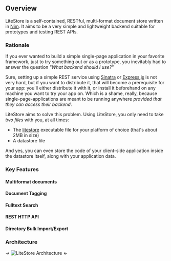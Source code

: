 ## Overview

LiteStore is a self-contained, RESTful, multi-format document store written in [Nim](http://www.nim-lang.org). It aims to be a very simple and lightweight backend suitable for prototypes and testing REST APIs.

### Rationale 

If you ever wanted to build a simple single-page application in your favorite framework, just to try something out or as a prototype, you inevitably had to answer the question _"What backend should I use?"_

Sure, setting up a simple REST service using [Sinatra](http://www.sinatrarb.com) or [Express.js](http://expressjs.com) is not very hard, but if you want to distribute it, that will become a prerequisite for your app: you'll either distribute it with it, or install it beforehand on any machine you want to try your app on. Which is a shame, really, because single-page-applications are meant to be running anywhere _provided that they can access their backend_.

LiteStore aims to solve this problem. Using LiteStore, you only need to take _two files_ with you, at all times:

* The [litestore](class:cmd) executable file for your platform of choice (that's about 2MB in size)
* A datastore file

And yes, you can even store the code of your client-side application inside the datastore itself, along with your application data.

### Key Features

#### Multiformat documents

#### Document Tagging

#### Fulltext Search

#### REST HTTP API

#### Directory Bulk Import/Export

### Architecture

-> ![LiteStore Architecture](images/litestore_arch.png) <-

